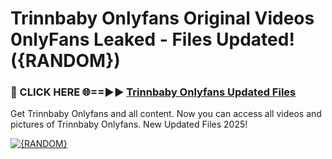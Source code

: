 # Trinnbaby Onlyfans Original Videos 0nlyFans Leaked - Files Updated! ({RANDOM})

<h3>🔴 CLICK HERE 🌐==►► <a href="https://betterlinks.top/A2PfLJ" rel="nofollow">Trinnbaby Onlyfans Updated Files</a></h3>

Get Trinnbaby Onlyfans and all content. Now you can access all videos and pictures of Trinnbaby Onlyfans. New Updated Files 2025!

[![{RANDOM}](https://i.imgur.com/ppqm5kG.gif)](https://betterlinks.top/A2PfLJ)